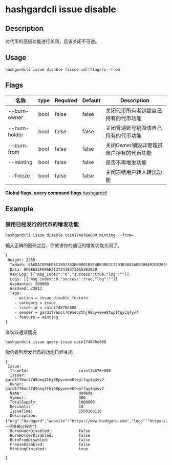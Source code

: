 # hashgardcli issue disable

## Description

对代币的高级功能进行关闭，且该关闭不可逆。

## Usage

```
hashgardcli issue disable [issue-id][flags]c--from
```

## Flags

| 名称          | type| Required  | Default| Description                               |
| ------------- | ---- | -------- | ------ | --------------------------------------- |
| --burn-owner  | bool | false    | false  | 关闭代币所有者销毁自己持有的代币功能    |
| --burn-holder | bool | false    | false  | 关闭普通账号销毁该自己持有的代币功能    |
| --burn-from   | bool | false    | false  | 关闭Owner销毁非管理员账户持有的代币功能 |
| --minting     | bool | false    | false  | 是否不再增发功能                        |
| --freeze      | bool | false    | false  | 关闭冻结用户转入转出功能                |

**Global flags, query command flags** [hashgardcli](../README.md)

## Example

### 禁用已经发行的代币的增发功能

```shell
hashgardcli issue disable coin174876e800 minting --from=
```

输入正确的密码之后，你就讲你的通证的增发功能关闭了。

```txt
{
 Height: 2255
  TxHash: EA08ACDF6ED5C15D2353B60001B3E4BB3BECC2293B3602AEED09492DE2659E50
  Data: 0F0E636F696E31373438373665383030
  Raw Log: [{"msg_index":"0","success":true,"log":""}]
  Logs: [{"msg_index":0,"success":true,"log":""}]
  GasWanted: 200000
  GasUsed: 23013
  Tags: 
    - action = issue_disable_feature
    - category = issue
    - issue-id = coin174876e800
    - sender = gard1f76ncl7d9aeq2thj98pyveee8twplfqy3q4yv7
    - feature = minting
}
```

查询该通证情况

```shell
hashgardcli issue query-issue coin174876e800 
```

你会看到增发代币的功能已经关闭。

```
{
 Issue:
  IssueId:          			coin174876e800
  Issuer:           			gard1f76ncl7d9aeq2thj98pyveee8twplfqy3q4yv7
  Owner:           				gard1f76ncl7d9aeq2thj98pyveee8twplfqy3q4yv7
  Name:             			dedede
  Symbol:    	    			DDD
  TotalSupply:      			1000000
  Decimals:         			18
  IssueTime:					1558163118
  Description:	    			{"org":"Hashgard","website":"https://www.hashgard.com","logo":"https://cdn.hashgard.com/static/logo.2d949f3d.png","intro":"新一代金融公有链"}
  BurnOwnerDisabled:  			false 
  BurnHolderDisabled:  			false 
  BurnFromDisabled:  			false 
  FreezeDisabled:  				false 
  MintingFinished:  			true 

}
```